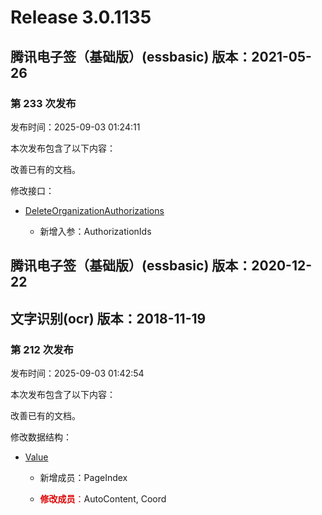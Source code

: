# Release 3.0.1135

## 腾讯电子签（基础版）(essbasic) 版本：2021-05-26

### 第 233 次发布

发布时间：2025-09-03 01:24:11

本次发布包含了以下内容：

改善已有的文档。

修改接口：

* [DeleteOrganizationAuthorizations](https://cloud.tencent.com/document/api/1420/111943)

	* 新增入参：AuthorizationIds




## 腾讯电子签（基础版）(essbasic) 版本：2020-12-22



## 文字识别(ocr) 版本：2018-11-19

### 第 212 次发布

发布时间：2025-09-03 01:42:54

本次发布包含了以下内容：

改善已有的文档。

修改数据结构：

* [Value](https://cloud.tencent.com/document/api/866/33527#Value)

	* 新增成员：PageIndex

	* <font color="#dd0000">**修改成员**：</font>AutoContent, Coord




